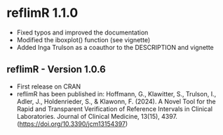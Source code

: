 # reflimR 1.1.0

* Fixed typos and improved the documentation
* Modified the iboxplot() function (see vignette)
* Added Inga Trulson as a coauthor to the DESCRIPTION and vignette


## reflimR - Version 1.0.6

- First release on CRAN  
- reflimR has been published in: Hoffmann, G., Klawitter, S., Trulson, I., Adler, J., Holdenrieder, S., & Klawonn, F. (2024). A Novel Tool for the Rapid and Transparent Verification of Reference Intervals in Clinical Laboratories. Journal of Clinical Medicine, 13(15), 4397. (https://doi.org/10.3390/jcm13154397)